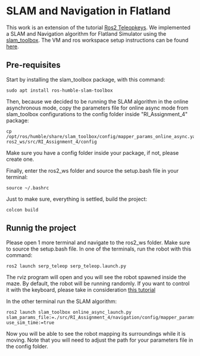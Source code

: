 # SLAM and Navigation in Flatland

This work is an extension of the tutorial [Ros2 Teleopkeys](https://github.com/FilipeAlmeidaFEUP/ros2_teleopkeys_tutorial). We implemented a SLAM and Navigation algorithm for Flatland Simulator using the [slam_toolbox](https://navigation.ros.org/tutorials/docs/navigation2_with_slam.html).
The VM and ros workspace setup instructions can be found [here](https://github.com/FilipeAlmeidaFEUP/ros2_teleopkeys_tutorial).

## Pre-requisites

Start by installing the slam_toolbox package, with this command:
```
sudo apt install ros-humble-slam-toolbox
```

Then, because we decided to be running the SLAM algorithm in the online asynchronous mode, copy the parameters file for online async mode from slam_toolbox configurations to the config folder inside "RI_Assignment_4" package:
```
cp /opt/ros/humble/share/slam_toolbox/config/mapper_params_online_async.yaml ros2_ws/src/RI_Assignment_4/config
```
Make sure you have a config folder inside your package, if not, please create one.

Finally, enter the ros2_ws folder and source the setup.bash file in your terminal:
```
source ~/.bashrc
```
Just to make sure, everything is settled, build the project:
```
colcon build
```

## Runnig the project
Please open 1 more terminal and navigate to the ros2_ws folder. Make sure to source the setup.bash file.
In one of the terminals, run the robot with this command:
```
ros2 launch serp_teleop serp_teleop.launch.py
```

The rviz program will open and you will see the robot spawned inside the maze. By default, the robot will be running randomly. If you want to control it with the keyboard, please take in consideration [this tutorial](https://github.com/FilipeAlmeidaFEUP/ros2_teleopkeys_publisher)

In the other terminal run the SLAM algorithm:
```
ros2 launch slam_toolbox online_async_launch.py slam_params_file:=./src/RI_Assignment_4/navigation/config/mapper_params_online_async.yaml use_sim_time:=true
```
Now you will be able to see the robot mapping its surroundings while it is moving.
Note that you will need to adjust the path for your parameters file in the config folder.



